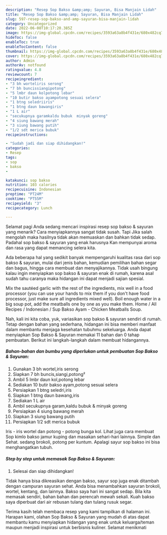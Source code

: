 ```yaml
---
description: "Resep Sop Bakso &amp;amp; Sayuran, Bisa Manjain Lidah"
title: "Resep Sop Bakso &amp;amp; Sayuran, Bisa Manjain Lidah"
slug: 597-resep-sop-bakso-and-amp-sayuran-bisa-manjain-lidah
category: Uncategorized
date: 2022-06-08T10:17:20.385Z
image: https://img-global.cpcdn.com/recipes/3593a63a8b4f431e/680x482cq70/sop-bakso-sayuran-foto-resep-utama.jpg
hideToc: false
enableToc: true
enableTocContent: false
thumbnail: https://img-global.cpcdn.com/recipes/3593a63a8b4f431e/680x482cq70/sop-bakso-sayuran-foto-resep-utama.jpg
cover: https://img-global.cpcdn.com/recipes/3593a63a8b4f431e/680x482cq70/sop-bakso-sayuran-foto-resep-utama.jpg
author: Admin
authorAv: notfound
ratingvalue: 4.8
reviewcount: 7
recipeingredient:
- "3 bh worteliris serong"
- "7 bh buncissiangipotong"
- "5 lmbr daun kolpotong lebar"
- "10 butir bakso ayampotong sesuai selera"
- "1 btng seledriiris"
- "1 btng daun bawangiris"
- "1 L air"
- "secukupnya garamkaldu bubuk  minyak goreng"
- "4 siung bawang merah"
- "3 siung bawang putih"
- "1/2 sdt merica bubuk"
recipeinstructions:

- "Sudah jadi dan siap dihidangkan!"
categories:
- Resep
tags:
- sop
- bakso
- 

katakunci: sop bakso  
nutrition: 103 calories
recipecuisine: Indonesian
preptime: "PT24M"
cooktime: "PT55M"
recipeyield: "3"
recipecategory: Lunch

---
```



Selamat pagi Anda sedang mencari inspirasi resep sop bakso &amp; sayuran yang menarik? Cara menyiapkannya sangat tidak susah. Tapi Jika salah mengolah maka hasilnya tidak akan memuaskan dan bahkan tidak sedap. Padahal sop bakso &amp; sayuran yang enak harusnya Kan mempunyai aroma dan rasa yang dapat memancing selera kita.


Ada beberapa hal yang sedikit banyak mempengaruhi kualitas rasa dari sop bakso &amp; sayuran, mulai dari jenis bahan, kemudian pemilihan bahan segar dan bagus, hingga cara membuat dan menyajikannya. Tidak usah bingung kalau ingin menyiapkan sop bakso &amp; sayuran enak di rumah, karena asal sudah tahu caranya maka hidangan ini dapat menjadi sajian spesial.

Mix the sautéed garlic with the rest of the ingredients, mix well in a food processor (you can use your hands to mix them if you don&#39;t have food processor, just make sure all ingredients mixed well). Boil enough water in a big soup pot, add the meatballs one by one as you make them. Home / All Recipes / Indonesian / Sup Bakso Ayam - Chicken Meatballs Soup.


Nah, kali ini kita coba, yuk, variasikan sop bakso &amp; sayuran sendiri di rumah. Tetap dengan bahan yang sederhana, hidangan ini bisa memberi manfaat dalam membantu menjaga kesehatan tubuhmu sekeluarga. Anda dapat menyiapkan Sop Bakso &amp; Sayuran memakai 11 bahan dan 0 tahap pembuatan. Berikut ini langkah-langkah dalam membuat hidangannya.

<!--inarticleads1-->

##### Bahan-bahan dan bumbu yang diperlukan untuk pembuatan Sop Bakso &amp; Sayuran:

1. Gunakan 3 bh wortel,iris serong
1. Siapkan 7 bh buncis,siangi,potong²
1. Ambil 5 lmbr daun kol,potong lebar
1. Sediakan 10 butir bakso ayam,potong sesuai selera
1. Persiapkan 1 btng seledri,iris
1. Siapkan 1 btng daun bawang,iris
1. Sediakan 1 L air
1. Ambil secukupnya garam,kaldu bubuk &amp; minyak goreng
1. Persiapkan 4 siung bawang merah
1. Siapkan 3 siung bawang putih
1. Persiapkan 1/2 sdt merica bubuk


Iris - iris wortel dan potong - potong bunga kol. Lihat juga cara membuat Sop kimlo bakso jamur kuping dan masakan sehari-hari lainnya. Simple dan Sehat. sedang brokoli, potong per kuntum. Apalagi sayur sop bakso ini bisa menghangatkan tubuh. 

<!--inarticleads2-->

##### Step by step untuk memasak Sop Bakso &amp; Sayuran:


1. Selesai dan siap dihidangkan!

Tidak hanya bisa dikreasikan dengan bakso, sayur sop juga enak ditambah dengan campuran sayuran sehat. Anda bisa menambahkan sayuran brokoli, wortel, kentang, dan lainnya. Bakso saya hari ini sangat sedap. Bila kita memasak sendiri, bahan bahan dan perencah mewah sekali. Kuah bakso saya diperbuat dari air rebusan tulang dan tulang rusuk segar. 

Terima kasih telah membaca resep yang kami tampilkan di halaman ini. Harapan kami, olahan Sop Bakso &amp; Sayuran yang mudah di atas dapat membantu kamu menyiapkan hidangan yang enak untuk keluarga/teman maupun menjadi inspirasi untuk berbisnis kuliner. Selamat menikmati
